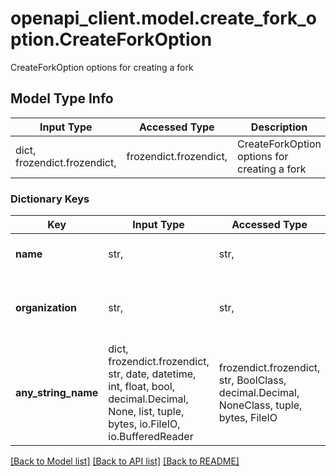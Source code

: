 # openapi_client.model.create_fork_option.CreateForkOption

CreateForkOption options for creating a fork

## Model Type Info
Input Type | Accessed Type | Description | Notes
------------ | ------------- | ------------- | -------------
dict, frozendict.frozendict,  | frozendict.frozendict,  | CreateForkOption options for creating a fork | 

### Dictionary Keys
Key | Input Type | Accessed Type | Description | Notes
------------ | ------------- | ------------- | ------------- | -------------
**name** | str,  | str,  | name of the forked repository | [optional] 
**organization** | str,  | str,  | organization name, if forking into an organization | [optional] 
**any_string_name** | dict, frozendict.frozendict, str, date, datetime, int, float, bool, decimal.Decimal, None, list, tuple, bytes, io.FileIO, io.BufferedReader | frozendict.frozendict, str, BoolClass, decimal.Decimal, NoneClass, tuple, bytes, FileIO | any string name can be used but the value must be the correct type | [optional]

[[Back to Model list]](../../README.md#documentation-for-models) [[Back to API list]](../../README.md#documentation-for-api-endpoints) [[Back to README]](../../README.md)

